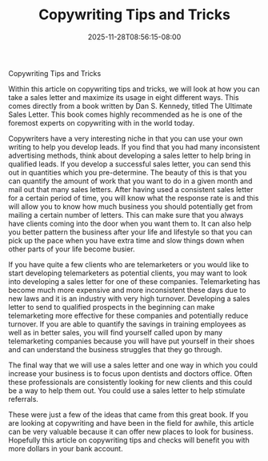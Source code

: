 ﻿---
title: "Copywriting Tips and Tricks"
date: 2025-11-28T08:56:15-08:00
description: "copywriting Tips for Web Success"
featured_image: "/images/copywriting.jpg"
tags: ["copywriting"]
---

Copywriting Tips and Tricks

Within this article on copywriting tips and tricks, we will look at how you can take a sales letter and maximize its usage in eight different ways.  This comes directly from a book written by Dan S. Kennedy, titled The Ultimate Sales Letter. This book comes highly recommended as he is one of the foremost experts on copywriting with in the world today.

Copywriters have a very interesting niche in that you can use your own writing to help you develop leads.  If you find that you had many inconsistent advertising methods, think about developing a sales letter to help bring in qualified leads.  If you develop a successful sales letter, you can send this out in quantities which you pre-determine.  The beauty of this is that you can quantify the amount of work that you want to do in a given month and mail out that many sales letters.  After having used a consistent sales letter for a certain period of time, you will know what the response rate is and this will allow you to know how much business you should potentially get from mailing a certain number of letters.  This can make sure that you always have clients coming into the door when you want them to.  It can also help you better pattern the business after your life and lifestyle so that you can pick up the pace when you have extra time and slow things down when other parts of your life become busier.

If you have quite a few clients who are telemarketers or you would like to start developing telemarketers as potential clients, you may want to look into developing a sales letter for one of these companies.  Telemarketing has become much more expensive and more inconsistent these days due to new laws and it is an industry with very high turnover.  Developing a sales letter to send to qualified prospects in the beginning can make telemarketing more effective for these companies and potentially reduce turnover.  If you are able to quantify the savings in training employees as well as in better sales, you will find yourself called upon by many telemarketing companies because you will have put yourself in their shoes and can understand the business struggles that they go through.

The final way that we will use a sales letter and one way in which you could increase your business is to focus upon dentists and doctors office.  Often these professionals are consistently looking for new clients and this could be a way to help them out.  You could use a sales letter to help stimulate referrals.

These were just a few of the ideas that came from this great book.  If you are looking at copywriting and have been in the field for awhile, this article can be very valuable because it can offer new places to look for business.  Hopefully this article on copywriting tips and checks will benefit you with more dollars in your bank account.

